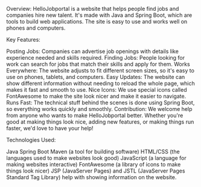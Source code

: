 Overview:
HelloJobportal is a website that helps people find jobs and companies hire new talent. It's made with Java and Spring Boot, which are tools to build web applications. The site is easy to use and works well on phones and computers.

Key Features:

Posting Jobs: Companies can advertise job openings with details like experience needed and skills required.
Finding Jobs: People looking for work can search for jobs that match their skills and apply for them.
Works Everywhere: The website adjusts to fit different screen sizes, so it's easy to use on phones, tablets, and computers.
Easy Updates: The website can show different information without needing to reload the whole page, which makes it fast and smooth to use.
Nice Icons: We use special icons called FontAwesome to make the site look nicer and make it easier to navigate.
Runs Fast: The technical stuff behind the scenes is done using Spring Boot, so everything works quickly and smoothly.
Contribution:
We welcome help from anyone who wants to make HelloJobportal better. Whether you're good at making things look nice, adding new features, or making things run faster, we'd love to have your help!

Technologies Used:

Java
Spring Boot
Maven (a tool for building software)
HTML/CSS (the languages used to make websites look good)
JavaScript (a language for making websites interactive)
FontAwesome (a library of icons to make things look nicer)
JSP (JavaServer Pages) and JSTL (JavaServer Pages Standard Tag Library) help with showing information on the website.

